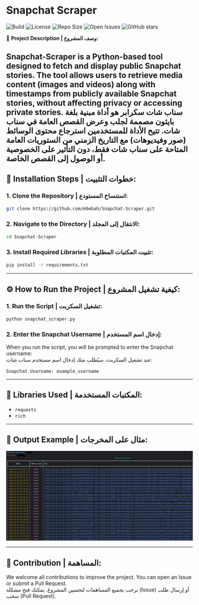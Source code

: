 # Snapchat Scraper 
![Build](https://img.shields.io/badge/build-passing-brightgreen)
![License](https://img.shields.io/badge/License-GPL--3.0-blue)
![Repo Size](https://img.shields.io/github/repo-size/m9ebah/Snapchat-Scraper)
![Open Issues](https://img.shields.io/github/issues/m9ebah/Snapchat-Scraper)
![GitHub stars](https://img.shields.io/github/stars/m9ebah/Snapchat-Scraper?style=social)




📸 **Project Description | وصف المشروع:**  
 

 Snapchat-Scraper is a Python-based tool designed to fetch and display public Snapchat stories. The tool allows users to retrieve media content (images and videos) along with timestamps from publicly available Snapchat stories, without affecting privacy or accessing private stories.
سناب شات سكرابر هو أداة مبنية بلغة بايثون مصممة لجلب وعرض القصص العامة في سناب شات. تتيح الأداة للمستخدمين استرجاع محتوى الوسائط (صور وفيديوهات) مع التاريخ الزمني من الستوريات العامة المتاحة على سناب شات فقط، دون التأثير على الخصوصية أو الوصول إلى القصص الخاصة.  
---  


## 🚀 **Installation Steps | خطوات التثبيت:**

### 1. **Clone the Repository | استنساخ المستودع:**
```bash
git clone https://github.com/m9ebah/Snapchat-Scraper.git
```

### 2. **Navigate to the Directory | الانتقال إلى المجلد:**
```bash
cd Snapchat-Scraper
```

### 3. **Install Required Libraries | تثبيت المكتبات المطلوبة:**
```bash
pip install -r requirements.txt
```

---

## ⚙️ **How to Run the Project | كيفية تشغيل المشروع:**

### 1. **Run the Script | تشغيل السكربت:**
```bash
python snapchat_scraper.py
```

### 2. **Enter the Snapchat Username | إدخال اسم المستخدم:**  
When you run the script, you will be prompted to enter the Snapchat username:  
عند تشغيل السكربت، سيُطلب منك إدخال اسم مستخدم سناب شات:
```
Snapchat Username: example_username
```

---

## 💾 **Libraries Used | المكتبات المستخدمة:**

- `requests`
- `rich` 

---

## 📸 **Output Example | مثال على المخرجات:**

![Output Screenshot](assets/output_example.png)

---

## 🤝 **Contribution | المساهمة:**

We welcome all contributions to improve the project. You can open an Issue or submit a Pull Request.  
نرحب بجميع المساهمات لتحسين المشروع. يمكنك فتح مشكلة (Issue) أو إرسال طلب سحب (Pull Request).

